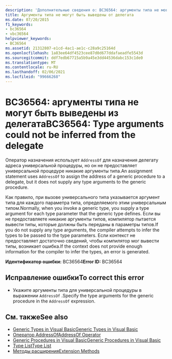 ```yaml
---
description: 'Дополнительные сведения о: BC36564: аргументы типа не могут быть выведены из делегата'
title: Аргументы типа не могут быть выведены от делегата
ms.date: 07/20/2015
f1_keywords:
- bc36564
- vbc36564
helpviewer_keywords:
- BC36564
ms.assetid: 21312807-e1cd-4ac1-ae1c-c28a9c25164d
ms.openlocfilehash: 1a83ee64df4523cee87d0d677ddafaeadfe5543d
ms.sourcegitcommit: ddf7edb67715a5b9a45e3dd44536dabc153c1de0
ms.translationtype: MT
ms.contentlocale: ru-RU
ms.lasthandoff: 02/06/2021
ms.locfileid: "99666268"
---
```

# <a name="bc36564-type-arguments-could-not-be-inferred-from-the-delegate"></a><span data-ttu-id="7a2b3-103">BC36564: аргументы типа не могут быть выведены из делегата</span><span class="sxs-lookup"><span data-stu-id="7a2b3-103">BC36564: Type arguments could not be inferred from the delegate</span></span>

<span data-ttu-id="7a2b3-104">Оператор назначения использует `AddressOf` для назначения делегату адреса универсальной процедуры, но он не предоставляет универсальной процедуре никакие аргументы типа.</span><span class="sxs-lookup"><span data-stu-id="7a2b3-104">An assignment statement uses `AddressOf` to assign the address of a generic procedure to a delegate, but it does not supply any type arguments to the generic procedure.</span></span>

 <span data-ttu-id="7a2b3-105">Как правило, при вызове универсального типа указывается аргумент типа для каждого параметра типа, определяемого этим универсальным типом.</span><span class="sxs-lookup"><span data-stu-id="7a2b3-105">Normally, when you invoke a generic type, you supply a type argument for each type parameter that the generic type defines.</span></span> <span data-ttu-id="7a2b3-106">Если вы не предоставляете никакие аргументы типов, компилятор пытается вывести типы, которые должны быть переданы в параметры типов.</span><span class="sxs-lookup"><span data-stu-id="7a2b3-106">If you do not supply any type arguments, the compiler attempts to infer the types to be passed to the type parameters.</span></span> <span data-ttu-id="7a2b3-107">Если контекст не предоставляет достаточно сведений, чтобы компилятор мог вывести типы, возникает ошибка.</span><span class="sxs-lookup"><span data-stu-id="7a2b3-107">If the context does not provide enough information for the compiler to infer the types, an error is generated.</span></span>

 <span data-ttu-id="7a2b3-108">**Идентификатор ошибки:** BC36564</span><span class="sxs-lookup"><span data-stu-id="7a2b3-108">**Error ID:** BC36564</span></span>

## <a name="to-correct-this-error"></a><span data-ttu-id="7a2b3-109">Исправление ошибки</span><span class="sxs-lookup"><span data-stu-id="7a2b3-109">To correct this error</span></span>

- <span data-ttu-id="7a2b3-110">Укажите аргументы типа для универсальной процедуры в выражении `AddressOf` .</span><span class="sxs-lookup"><span data-stu-id="7a2b3-110">Specify the type arguments for the generic procedure in the `AddressOf` expression.</span></span>

## <a name="see-also"></a><span data-ttu-id="7a2b3-111">См. также</span><span class="sxs-lookup"><span data-stu-id="7a2b3-111">See also</span></span>

- [<span data-ttu-id="7a2b3-112">Generic Types in Visual Basic</span><span class="sxs-lookup"><span data-stu-id="7a2b3-112">Generic Types in Visual Basic</span></span>](../../programming-guide/language-features/data-types/generic-types.md)
- [<span data-ttu-id="7a2b3-113">Оператор AddressOf</span><span class="sxs-lookup"><span data-stu-id="7a2b3-113">AddressOf Operator</span></span>](../operators/addressof-operator.md)
- [<span data-ttu-id="7a2b3-114">Generic Procedures in Visual Basic</span><span class="sxs-lookup"><span data-stu-id="7a2b3-114">Generic Procedures in Visual Basic</span></span>](../../programming-guide/language-features/data-types/generic-procedures.md)
- [<span data-ttu-id="7a2b3-115">Type List</span><span class="sxs-lookup"><span data-stu-id="7a2b3-115">Type List</span></span>](../statements/type-list.md)
- [<span data-ttu-id="7a2b3-116">Методы расширения</span><span class="sxs-lookup"><span data-stu-id="7a2b3-116">Extension Methods</span></span>](../../programming-guide/language-features/procedures/extension-methods.md)

